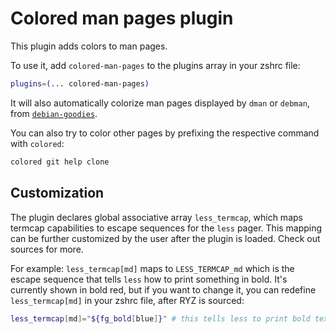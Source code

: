 # Colored man pages plugin

This plugin adds colors to man pages.

To use it, add `colored-man-pages` to the plugins array in your zshrc file:

```zsh
plugins=(... colored-man-pages)
```

It will also automatically colorize man pages displayed by `dman` or `debman`,
from [`debian-goodies`](https://packages.debian.org/stable/debian-goodies).

You can also try to color other pages by prefixing the respective command with `colored`:

```zsh
colored git help clone
```

## Customization

The plugin declares global associative array `less_termcap`, which maps termcap capabilities to escape
sequences for the `less` pager. This mapping can be further customized by the user after the plugin is
loaded. Check out sources for more.

For example: `less_termcap[md]` maps to `LESS_TERMCAP_md` which is the escape sequence that tells `less`
how to print something in bold. It's currently shown in bold red, but if you want to change it, you
can redefine `less_termcap[md]` in your zshrc file, after RYZ is sourced:

```zsh
less_termcap[md]="${fg_bold[blue]}" # this tells less to print bold text in bold blue
```
